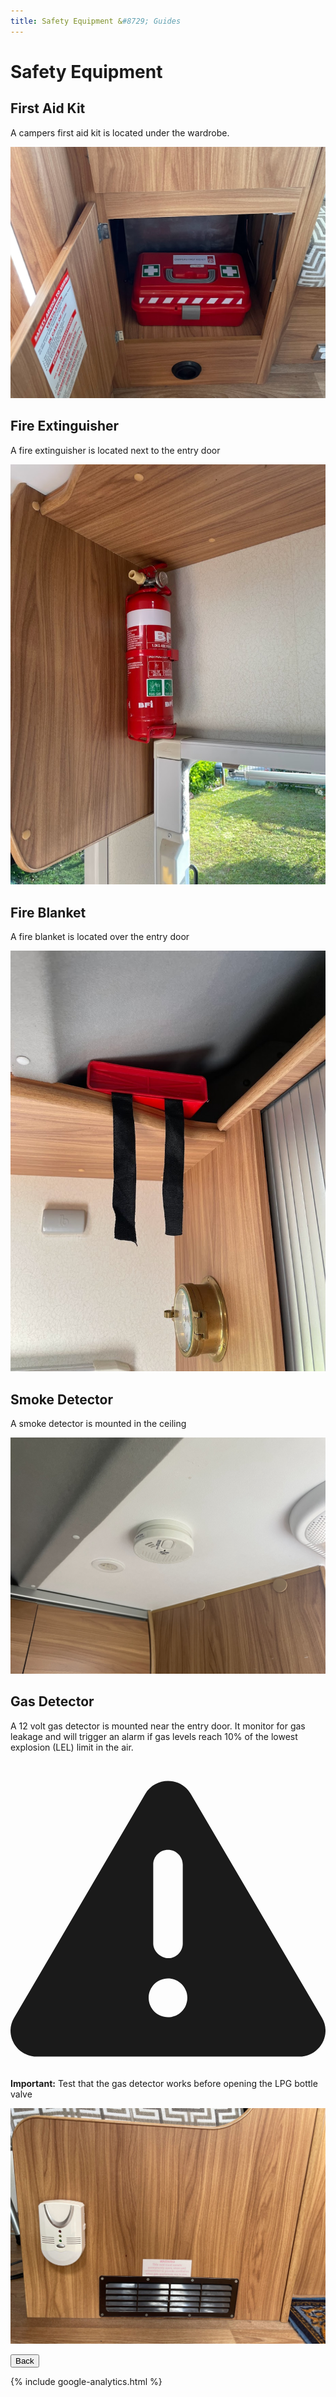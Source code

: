 ```yaml
---
title: Safety Equipment &#8729; Guides 
---
```


<link href="../styles/custom.css" rel="stylesheet" />
<link rel="stylesheet" href="https://cdn.jsdelivr.net/npm/bootstrap@4.6.1/dist/css/bootstrap.min.css" integrity="sha384-zCbKRCUGaJDkqS1kPbPd7TveP5iyJE0EjAuZQTgFLD2ylzuqKfdKlfG/eSrtxUkn" crossorigin="anonymous">

# Safety Equipment

## First Aid Kit
A campers first aid kit is located under the wardrobe.

![first-aid-kit](images/first-aid-kit.jpg)

## Fire Extinguisher 
A fire extinguisher is located next to the entry door

![fire-extinguisher](images/fire-extinguisher.jpg)

## Fire Blanket
A fire blanket is located over the entry door

![fire-blanket](images/fire-blanket.jpg)

## Smoke Detector
A smoke detector is mounted in the ceiling

![fire-blanket](images/smoke-detector.jpg)


## Gas Detector
A 12 volt gas detector is mounted near the entry door. It monitor for gas leakage and will trigger an 
alarm if gas levels reach 10% of the lowest explosion (LEL) limit in the air.

<div class="alert alert-danger">
    <svg class="svg-inline--fa fa-triangle-exclamation fa-w-16" aria-hidden="true" focusable="false" data-prefix="fas" data-icon="triangle-exclamation" role="img" xmlns="http://www.w3.org/2000/svg" viewBox="0 0 512 512"><path fill="currentColor" d="M506.3 417l-213.3-364c-16.33-28-57.54-28-73.98 0l-213.2 364C-10.59 444.9 9.849 480 42.74 480h426.6C502.1 480 522.6 445 506.3 417zM232 168c0-13.25 10.75-24 24-24S280 154.8 280 168v128c0 13.25-10.75 24-23.1 24S232 309.3 232 296V168zM256 416c-17.36 0-31.44-14.08-31.44-31.44c0-17.36 14.07-31.44 31.44-31.44s31.44 14.08 31.44 31.44C287.4 401.9 273.4 416 256 416z"/></svg>  
    <strong>Important:</strong> Test that the gas detector works before opening the LPG bottle valve
</div>


![gas-detector](images/gas-detector.jpg)


<a href="/#guides"><button class="nav-button"><i class="arrow arrow-left"></i> Back</button></a>

{% include google-analytics.html %}